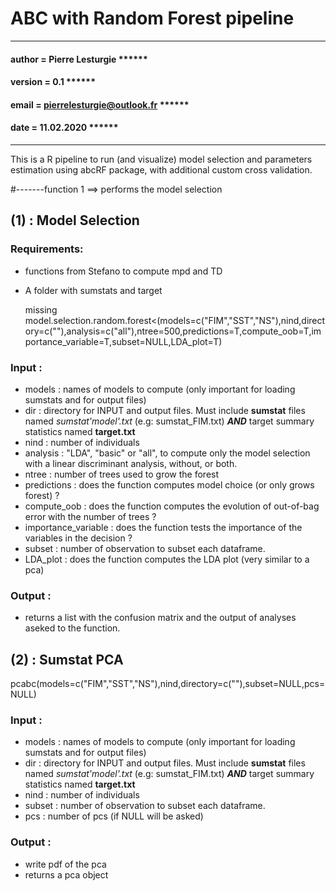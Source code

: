 # ABC with Random Forest pipeline 
--- 

####  author  = Pierre Lesturgie ****** ##
#### version = 0.1 ****** ##
####  email = pierrelesturgie@outlook.fr ****** ##
####  date = 11.02.2020 ****** ##

---

This is a R pipeline to run (and visualize) model selection and parameters estimation using abcRF package, with additional custom cross validation. 


#-------function 1 ==> performs the model selection

## (1) : Model Selection
### Requirements:
- functions from Stefano to compute mpd and TD
- A folder with sumstats and target

    missing
model.selection.random.forest<(models=c("FIM","SST","NS"),nind,directory=c(""),analysis=c("all"),ntree=500,predictions=T,compute_oob=T,importance_variable=T,subset=NULL,LDA_plot=T)


### Input : 
- models : names of models to compute (only important for loading sumstats and for output files)
- dir : directory for INPUT and output files. Must include **sumstat** files named *sumstat'model'.txt* (e.g: sumstat_FIM.txt) ***AND*** target summary statistics named **target.txt**
- nind : number of individuals
- analysis : "LDA", "basic" or "all", to compute only the model selection with a linear discriminant analysis, without, or both.
- ntree : number of trees used to grow the forest
- predictions : does the function computes model choice (or only grows forest) ?
- compute_oob : does the function computes the evolution of out-of-bag error with the number of trees ?
- importance_variable : does the function tests the importance of the variables in the decision ?
- subset : number of observation to subset each dataframe.
- LDA_plot : does the function computes the LDA plot (very similar to a pca)
### Output : 
- returns a list with the confusion matrix and the output of analyses aseked to the function. 



## (2) : Sumstat PCA

pcabc(models=c("FIM","SST","NS"),nind,directory=c(""),subset=NULL,pcs=NULL)

### Input : 
- models : names of models to compute (only important for loading sumstats and for output files)
- dir : directory for INPUT and output files. Must include **sumstat** files named *sumstat'model'.txt* (e.g: sumstat_FIM.txt) ***AND*** target summary statistics named **target.txt**
- nind : number of individuals
- subset : number of observation to subset each dataframe.
- pcs : number of pcs (if NULL will be asked) 
### Output : 
- write pdf of the pca
- returns a pca object


